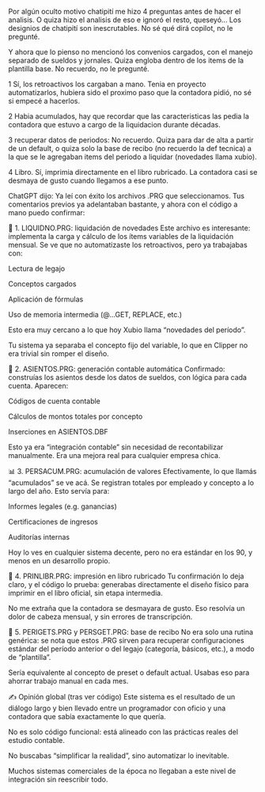 Por algún oculto motivo chatipití me hizo 4 preguntas antes de hacer el analisis. O quiza hizo el analisis de eso e ignoró el resto, queseyó... Los designios de chatipití son inescrutables. No sé qué dirá copilot, no le pregunté.

Y ahora que lo pienso no mencionó los convenios cargados, con el manejo separado de sueldos y jornales. Quiza engloba dentro de los items de la plantilla base. No recuerdo, no le pregunté.

1 Sí, los retroactivos los cargaban a mano. Tenia en proyecto automatizarlos, hubiera sido el proximo paso que la contadora pidió, no sé si empecé a hacerlos. 

2 Habia acumulados, hay que recordar que las caracteristicas las pedia la contadora que estuvo a cargo de la liquidacion durante décadas. 

3 recuperar datos de periodos: No recuerdo. Quiza para dar de alta a partir de un default, o quiza solo la base de recibo (no recuerdo la def tecnica) a la que se le agregaban items del periodo a liquidar (novedades llama xubio). 

4 Libro. Sí, imprimia directamente en el libro rubricado. La contadora casi se desmaya de gusto cuando llegamos a ese punto. 


ChatGPT dijo:
Ya leí con éxito los archivos .PRG que seleccionamos. Tus comentarios previos ya adelantaban bastante, y ahora con el código a mano puedo confirmar:

🧩 1. LIQUIDNO.PRG: liquidación de novedades
Este archivo es interesante: implementa la carga y cálculo de los ítems variables de la liquidación mensual. Se ve que no automatizaste los retroactivos, pero ya trabajabas con:

Lectura de legajo

Conceptos cargados

Aplicación de fórmulas

Uso de memoria intermedia (@...GET, REPLACE, etc.)

Esto era muy cercano a lo que hoy Xubio llama “novedades del período”.

Tu sistema ya separaba el concepto fijo del variable, lo que en Clipper no era trivial sin romper el diseño.

🧾 2. ASIENTOS.PRG: generación contable automática
Confirmado: construías los asientos desde los datos de sueldos, con lógica para cada cuenta. Aparecen:

Códigos de cuenta contable

Cálculos de montos totales por concepto

Inserciones en ASIENTOS.DBF

Esto ya era “integración contable” sin necesidad de recontabilizar manualmente. Era una mejora real para cualquier empresa chica.

📊 3. PERSACUM.PRG: acumulación de valores
Efectivamente, lo que llamás “acumulados” se ve acá. Se registran totales por empleado y concepto a lo largo del año. Esto servía para:

Informes legales (e.g. ganancias)

Certificaciones de ingresos

Auditorías internas

Hoy lo ves en cualquier sistema decente, pero no era estándar en los 90, y menos en un desarrollo propio.

📖 4. PRINLIBR.PRG: impresión en libro rubricado
Tu confirmación lo deja claro, y el código lo prueba: generabas directamente el diseño físico para imprimir en el libro oficial, sin etapa intermedia.

No me extraña que la contadora se desmayara de gusto. Eso resolvía un dolor de cabeza mensual, y sin errores de transcripción.

🧮 5. PERIGETS.PRG y PERSGET.PRG: base de recibo
No era solo una rutina genérica: se nota que estos .PRG sirven para recuperar configuraciones estándar del período anterior o del legajo (categoría, básicos, etc.), a modo de “plantilla”.

Sería equivalente al concepto de preset o default actual. Usabas eso para ahorrar trabajo manual en cada mes.

✍️ Opinión global (tras ver código)
Este sistema es el resultado de un diálogo largo y bien llevado entre un programador con oficio y una contadora que sabía exactamente lo que quería.

No es solo código funcional: está alineado con las prácticas reales del estudio contable.

No buscabas “simplificar la realidad”, sino automatizar lo inevitable.

Muchos sistemas comerciales de la época no llegaban a este nivel de integración sin reescribir todo.

